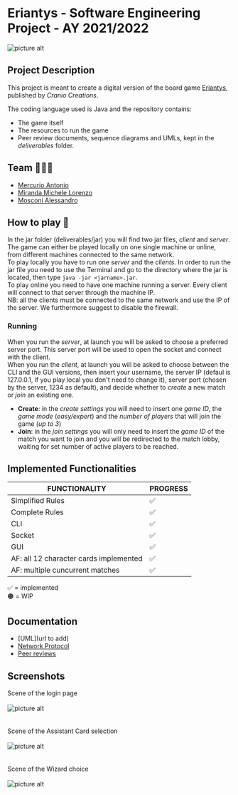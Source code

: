 # Eriantys - Software Engineering Project - AY 2021/2022
![picture alt](https://github.com/michelelorenzo/ing-sw-2022-mercurio-miranda-mosconi/blob/GUI/src/resources/assets/eriantys_cropped.jpg "Eriantys game image")

## Project Description
This project is meant to create a digital version of the board game [Eriantys](https://www.craniocreations.it/prodotto/eriantys/), published by *Cranio Creations*. 

The coding language used is Java and the repository contains: 

- The game itself
- The resources to run the game
- Peer review documents, sequence diagrams and UMLs, kept in the *deliverables* folder.

## Team 🧑🏼‍💻
- [Mercurio Antonio](https://github.com/antonio-mercurio)
- [Miranda Michele Lorenzo](https://github.com/michelelorenzo)
- [Mosconi Alessandro](https://github.com/Alessandro-Mosconi)

## How to play 👾
In the jar folder (deliverables/jar) you will find two jar files, *client* and *server*. The game can either be played locally on one single machine or online, from different machines connected to the same network.\
To play locally you have to run one *server* and the *clients*. In order to run the jar file you need to use the Terminal and go to the directory where the jar is located, then type `java -jar <jarname>.jar`.\
To play online you need to have one machine running a server. Every client will connect to that server through the machine IP.\
NB: all the clients must be connected to the same network and use the IP of the server. We furthermore suggest to disable the firewall. 

### Running
When you run the *server*, at launch you will be asked to choose a preferred server port. This server port will be used to open the socket and connect with the client.\
When you run the *client*, at launch you will be asked to choose between the CLI and the GUI versions, then insert your username, the server IP (defaul is 127.0.0.1, if you play local you don't need to change it), server port (chosen by the server, 1234 as default), and decide whether to *create* a new match or *join* an existing one. 

- **Create**: in the *create settings* you will need to insert one *game ID*, the *game mode* (*easy/expert*) and the *number of players* that will join the game (*up to 3*)
- **Join**: in the *join settings* you will only need to insert the *game ID* of the match you want to join and you will be redirected to the match lobby, waiting for set number of active players to be reached. 

## Implemented Functionalities 
| FUNCTIONALITY | PROGRESS |
| --- | --- |
| Simplified Rules | ✅ |
| Complete Rules | ✅ |
| CLI  | ✅ |
| Socket | ✅ |
| GUI | ✅ |
| AF: all 12 character cards implemented  | ✅ |
| AF: multiple cuncurrent matches | ✅ |

✅ = implemented\
🟠 = WIP

## Documentation
- [UML](url to add)
- [Network Protocol](https://github.com/michelelorenzo/ing-sw-2022-mercurio-miranda-mosconi/blob/main/deliverables/Communication%20Protocol.md)
- [Peer reviews](https://github.com/michelelorenzo/ing-sw-2022-mercurio-miranda-mosconi/tree/main/deliverables/Documents) 

## Screenshots
Scene of the login page\
\
![picture alt](https://github.com/michelelorenzo/ing-sw-2022-mercurio-miranda-mosconi/blob/main/src/resources/assets/Screenshot/Login_SS.png "Login page")\
\
\
Scene of the Assistant Card selection\
\
![picture alt](https://github.com/michelelorenzo/ing-sw-2022-mercurio-miranda-mosconi/blob/main/src/resources/assets/Screenshot/Assistant_SS.png "Assistant Cards")\
\
\
Scene of the Wizard choice\
\
![picture alt](https://github.com/michelelorenzo/ing-sw-2022-mercurio-miranda-mosconi/blob/main/src/resources/assets/Screenshot/Wizards_SS.png "Wizard choice")
